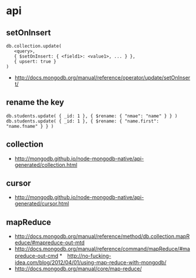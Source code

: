 # api

## setOnInsert

```
db.collection.update(
   <query>,
   { $setOnInsert: { <field1>: <value1>, ... } },
   { upsert: true }
)

```

* <http://docs.mongodb.org/manual/reference/operator/update/setOnInsert/>


## rename the key

```
db.students.update( { _id: 1 }, { $rename: { "nmae": "name" } } )
db.students.update( { _id: 1 }, { $rename: { "name.first": "name.fname" } } )

```


## collection

* <http://mongodb.github.io/node-mongodb-native/api-generated/collection.html>

## cursor

* <http://mongodb.github.io/node-mongodb-native/api-generated/cursor.html>


## mapReduce

* <http://docs.mongodb.org/manual/reference/method/db.collection.mapReduce/#mapreduce-out-mtd>
* <http://docs.mongodb.org/manual/reference/command/mapReduce/#mapreduce-out-cmd>
*　<http://no-fucking-idea.com/blog/2012/04/01/using-map-reduce-with-mongodb/>
* <http://docs.mongodb.org/manual/core/map-reduce/>